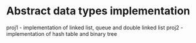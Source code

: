# Abstract data types implementation
proj1 - implementation of linked list, queue and double linked list
proj2 - implementation of hash table and binary tree  
